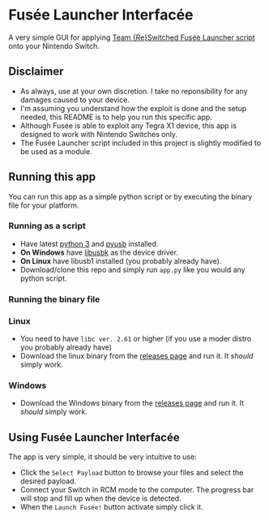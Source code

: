 # Fusée Launcher Interfacée
A very simple GUI for applying [Team {Re}Switched Fusée Launcher script](https://github.com/reswitched/fusee-launcher) onto your Nintendo Switch.


## Disclaimer
* As always, use at your own discretion. I take no reponsibility for any damages caused to your device.
* I'm assuming you understand how the exploit is done and the setup needed, this README is to help you run this specific app.
* Although Fusée is able to exploit any Tegra X1 device, this app is designed to work with Nintendo Switches only.
* The Fusée Launcher script included in this project is slightly modified to be used as a module.


## Running this app
You can run this app as a simple python script or by executing the binary file for your platform.

### Running as a script
* Have latest [python 3](https://www.python.org/downloads/) and [pyusb](https://github.com/pyusb/pyusb) installed.
* __On Windows__ have [libusbk](http://libusbk.sourceforge.net/UsbK3/index.html) as the device driver.
* __On Linux__ have libusb1 installed (you probably already have).
* Download/clone this repo and simply run `app.py` like you would any python script.


### Running the binary file
### Linux
* You need to have `libc ver. 2.61` or higher (if you use a moder distro you probably already have) 
* Download the linux binary from the [releases page](https://github.com/falquinho/fusee-interfacee-tk/releases) and run it. It *should* simply work.

### Windows
* Download the Windows binary from the [releases page](https://github.com/falquinho/fusee-interfacee-tk/releases) and run it. It *should* simply work.


## Using Fusée Launcher Interfacée
The app is very simple, it should be very intuitive to use:
* Click the `Select Payload` button to browse your files and select the desired payload.
* Connect your Switch in RCM mode to the computer. The progress bar will stop and fill up when the device is detected.
* When the `Launch Fusée!` button activate simply click it.
